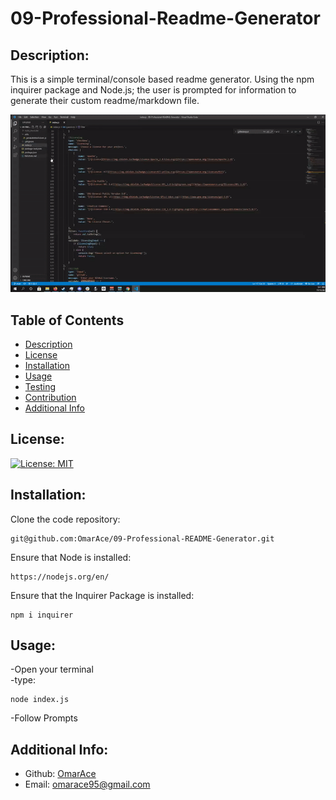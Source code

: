 # 09-Professional-Readme-Generator

  ## Description:
  This is a simple terminal/console based readme generator. Using the npm inquirer package and Node.js; the user is prompted for information to generate their custom readme/markdown file.

  ![Readme Generator Demo](utils/readme-demo.gif)

  ## Table of Contents 
  - [Description](#description)
  - [License](#license)
  - [Installation](#installation)
  - [Usage](#usage)
  - [Testing](#testing)
  - [Contribution](#contribution)
  - [Additional Info](#additional-info)

  ## License:
  [![License: MIT](https://img.shields.io/badge/License-MIT-yellow.svg)](https://opensource.org/licenses/MIT)

  ## Installation:
  Clone the code repository:
  ```
  git@github.com:OmarAce/09-Professional-README-Generator.git
  ```
  Ensure that Node is installed:
  ```
  https://nodejs.org/en/
  ```
  Ensure that the Inquirer Package is installed:
  ```
  npm i inquirer
  ```

  ## Usage:
  -Open your terminal\
  -type:
  ```
  node index.js
  ```
  -Follow Prompts

  ## Additional Info:
  - Github: [OmarAce](https://github.com/OmarAce)
  - Email: omarace95@gmail.com